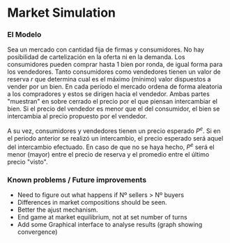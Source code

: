 # Market Simulation

### El Modelo

Sea un mercado con cantidad fija de firmas y consumidores. No hay posibilidad de cartelización en la oferta ni en la demanda.
Los consumidores pueden comprar hasta 1 bien por ronda, de igual forma para los vendedores.
Tanto consumidores como vendedores tienen un valor de reserva $r$ que determina cual es el máximo (mínimo) valor dispuestos a vender por un bien. 
En cada período el mercado ordena de forma aleatoria a los compradores y estos se dirigen hacia el vendedor. Ambas partes "muestran" en sobre cerrado el precio por el que piensan intercambiar el bien. Si el precio del vendedor es menor que el del consumidor, el bien se intercambia al precio propuesto por el vendedor.


A su vez, consumidores y vendedores tienen un precio esperado $P^e$. Si en el periodo anterior se realizó un intercambio, el precio esperado será aquel del intercambio efectuado. En caso de que no se haya hecho, $P^e$ será el menor (mayor) entre el precio de reserva y el promedio entre el último precio "visto".

### Known problems / Future improvements

- Need to figure out what happens if Nº sellers > Nº buyers
- Differences in market compositions should be seen.
- Better the ajust mechanism.
- End game at market equilibrium, not at set number of turns
- Add some Graphical interface to analyse results
(graph showing convergence)

